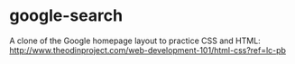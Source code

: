 # google-search

A clone of the Google homepage layout to practice CSS and HTML: http://www.theodinproject.com/web-development-101/html-css?ref=lc-pb
